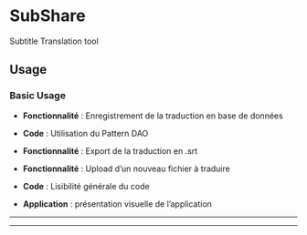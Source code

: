 # SubShare

Subtitle Translation tool 

## Usage

### Basic Usage

-   **Fonctionnalité** : Enregistrement de la traduction en base de données
    
-   **Code** : Utilisation du Pattern DAO
    
-   **Fonctionnalité** : Export de la traduction en .srt
    
-   **Fonctionnalité** : Upload d’un nouveau fichier à traduire
    
-   **Code** : Lisibilité générale du code
    
-   **Application** : présentation visuelle de l’application


----------


----------


